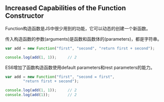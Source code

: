 ## Increased Capabilities of the Function Constructor

Function构造函数是JS中很少用到的功能，它可以动态的创建一个新函数。

传入构造函数的参数\(arguments\)是函数和函数体的\(parameters\)，都是字符串。

```js
var add = new Function("first", "second", "return first + second");

console.log(add(1, 1));     // 2
```

ES6增加了函数构造函数使用default parameters和rest parameters的能力。

```js
var add = new Function("first", "second = first",
        "return first + second");

console.log(add(1, 1));     // 2
console.log(add(1));        // 2
```



